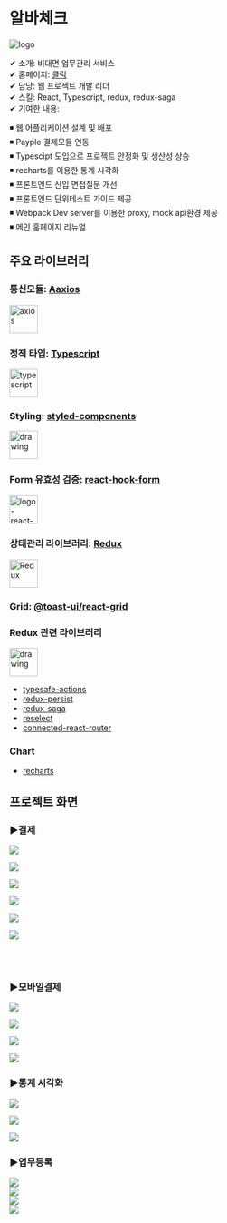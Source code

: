 # 알바체크

![logo](../resource/abck/logo-small-abck.jpg)

✔ 소개: 비대면 업무관리 서비스  
✔ 홈페이지: [클릭](https://www.albacheck.co.kr/)  
✔ 담당: 웹 프로젝트 개발 리더  
✔ 스킬: React, Typescript, redux, redux-saga  
✔ 기여한 내용:

◾ 웹 어플리케이션 설계 및 배포  
◾ Payple 결제모듈 연동  
◾ Typescipt 도입으로 프로젝트 안정화 및 생산성 상승  
◾ recharts를 이용한 통계 시각화  
◾ 프론트엔드 신입 면접질문 개선  
◾ 프론트엔드 단위테스트 가이드 제공  
◾ Webpack Dev server를 이용한 proxy, mock api환경 제공  
◾ 메인 홈페이지 리뉴얼

## 주요 라이브러리

### 통신모듈: [Aaxios](https://www.npmjs.com/package/axios)

<img src="../resource/logo/logo-axios.png" alt="axios" width="50" height="50"/>

### 정적 타입: [Typescript](https://www.npmjs.com/package/typescript)

<img src="../resource/logo/logo-typescript.png" alt="typescript" width="50" height="50"/>

### Styling: [styled-components](https://www.npmjs.com/package/styled-components)

<img src="../resource/logo/logo-styled-components.png" alt="drawing" width="50" height="50"/>

### Form 유효성 검증: [react-hook-form](https://www.npmjs.com/package/react-hook-form)

<img src="../resource/logo/logo-react-hook-form.png" alt="logo-react-hook-form" width="50" height="50"/>

### 상태관리 라이브러리: [Redux](https://www.npmjs.com/package/redux)

<img src="../resource/logo/logo-Redux.png" alt="Redux" width="50" height="50"/>

### Grid: [@toast-ui/react-grid](https://www.npmjs.com/package/@toast-ui/react-grid)

### Redux 관련 라이브러리

<img src="../resource/logo/logo-redux-saga.png" alt="drawing" width="50" height="50"/>

- [typesafe-actions](https://www.npmjs.com/search?q=typesafe-actions)
- [redux-persist](https://www.npmjs.com/package/redux-persist)
- [redux-saga](https://www.npmjs.com/package/redux-saga)
- [reselect](https://www.npmjs.com/package/reselect)
- [connected-react-router](https://www.npmjs.com/package/connected-react-router)

### Chart

- [recharts](https://www.npmjs.com/package/recharts)

## 프로젝트 화면

### ▶결제  

![](../resource/abck/abck-payment.png)  


![](../resource/abck/abck-payment2.png)  



![](../resource/abck/abck-payment3.png)  



![](../resource/abck/abck-payment4.png)  



![](../resource/abck/abck-payment5.png)  



![](../resource/abck/abck-payment6.png)  


<br/><br/>
### ▶모바일결제

![](../resource/abck/aback-mobiil-payment1.png)  

![](../resource/abck/aback-mobiil-payment2.png)  


![](../resource/abck/aback-mobiil-payment3.png)  


![](../resource/abck/aback-mobiil-payment4.png)  


### ▶통계 시각화

![](../resource/abck/aback-chart1.png)  


![](../resource/abck/aback-chart2.png)  


![](../resource/abck/aback-chart3.png)  



### ▶업무등록

![](../resource/abck/abck-checklist1.png)  
![](../resource/abck/abck-checklist2.png)  
![](../resource/abck/abck-checklist3.png)  
![](../resource/abck/abck-checklist4.png)  
